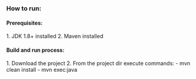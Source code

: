 <h3>How to run:</h3>

<h4>Prerequisites:</h4>
1. JDK 1.8+ installed
2. Maven installed

<h4>Build and run process:</h4>
1. Download the project
2. From the project dir execute commands:
  - mvn clean install
  - mvn exec:java
